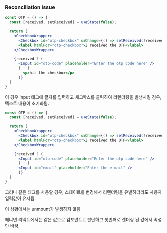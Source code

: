 ### Reconciliation Issue

```jsx
const OTP = () => {
  const [received, setReceived] = useState(false);

  return (
    <CheckboxWrapper>
      <Checkbox id="otp-checkbox" onChange={() => setReceived(!received)}>
      <label htmlFor="otp-checkbox">I received the OTP</label>
    </CheckboxWrapper>

    {received ? (
      <Input id="otp-code" placeholder="Enter the otp code here" />
      ) : (
        <p>hit the checkbox</p>
      )}
  )
}
```

이 경우 input 태그에 글자를 입력하고 체크박스를 클릭하여 리렌더링을 발생시킬 경우, 텍스트 내용이 초기화됨.

```jsx
const OTP = () => {
  const [received, setReceived] = useState(false);

  return (
    <CheckboxWrapper>
      <Checkbox id="otp-checkbox" onChange={() => setReceived(!received)}>
      <label htmlFor="otp-checkbox">I received the OTP</label>
    </CheckboxWrapper>

    {received ? (
      <Input id="otp-code" placeholder="Enter the otp code here" />
      ) : (
      <Input id="email" placeholder="Enter the e-mail" />
      )}
  )
}
```

그러나 같은 태그를 사용할 경우, 스테이트를 변경해서 리렌더링을 유발하더라도 사용자 입력값이 유지됨.

이 상황에서는 unmount가 발생하지 않음

왜냐면 리액트에서는 같은 값으로 컴포넌트로 판단하고 첫번째로 렌더링 된 값에서 속성만 바꿈.
